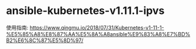 # ansible-kubernetes-v1.11.1-ipvs
使用指南: https://www.qingmu.io/2018/07/31/Kubernetes-v1-11-1-%E5%85%A8%E8%87%AA%E5%8A%A8ansible%E9%83%A8%E7%BD%B2%E6%8C%87%E5%8D%97/
